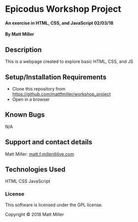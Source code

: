 # Epicodus Workshop Project

#### An exercise in HTML, CSS, and JavaScript 02/03/18

#### By Matt Miller

## Description

This is a webpage created to explore basic HTML, CSS, and JS

## Setup/Installation Requirements

* Clone this repository from https://github.com/mattfmiller/workshop_project
* Open in a browser


## Known Bugs

N/A

## Support and contact details

Matt Miller: matt.f.miller@live.com


## Technologies Used

HTML
CSS
JavaScript

### License

This software is licensed under the GPL license.

Copyright © 2018 Matt Miller
